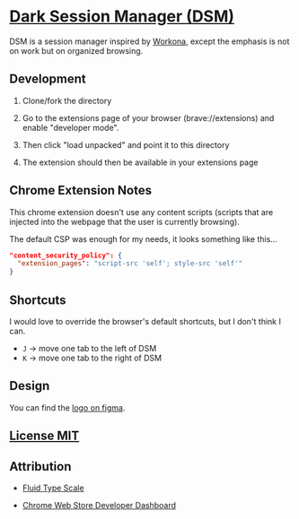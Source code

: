 # [Dark Session Manager (DSM)](https://github.com/chris56974/dark-session-manager)

DSM is a session manager inspired by [Workona](https://workona.com/), except the emphasis is not on work but on organized browsing.

## Development

1. Clone/fork the directory 

2. Go to the extensions page of your browser (brave://extensions) and enable "developer mode".

3. Then click "load unpacked" and point it to this directory

4. The extension should then be available in your extensions page

## Chrome Extension Notes

This chrome extension doesn't use any content scripts (scripts that are injected into the webpage that the user is currently browsing).

The default CSP was enough for my needs, it looks something like this...

```json
"content_security_policy": {
  "extension_pages": "script-src 'self'; style-src 'self'"
}
```

## Shortcuts

I would love to override the browser's default shortcuts, but I don't think I can.

- `J` -> move one tab to the left of DSM
- `K` -> move one tab to the right of DSM

## Design

You can find the [logo on figma](https://www.figma.com/file/f3AxaotOiuVRECkb7Iqy8k/Dark-Session-Manager-Logo?node-id=0%3A1).

## [License MIT](https://github.com/chris56974/dark-session-manager/LICENSE)

## Attribution

- [Fluid Type Scale](https://www.fluid-type-scale.com/)

- [Chrome Web Store Developer Dashboard](https://chrome.google.com/webstore/devconsole)
